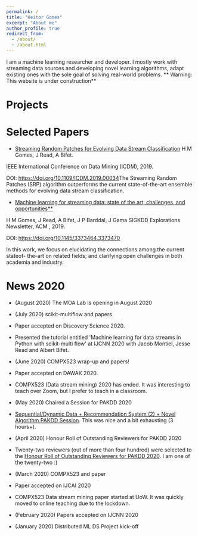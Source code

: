 ```yaml
---
permalink: /
title: "Heitor Gomes"
excerpt: "About me"
author_profile: true
redirect_from: 
  - /about/
  - /about.html
---
```



I am a machine learning researcher and developer. I mostly work with streaming data sources and developing novel learning algorithms, adapt existing ones with the sole goal of solving real-world problems. 
** Warning: This website is under construction** 

Projects
======



Selected Papers
======

* [Streaming Random Patches for Evolving Data Stream Classification](https://www.researchgate.net/publication/338943432_Streaming_Random_Patches_for_Evolving_Data_Stream_Classification)
H M Gomes, J Read, A Bifet.

IEEE International Conference on Data Mining (ICDM), 2019.

DOI: https://doi.org/10.1109/ICDM.2019.00034
​
The Streaming Random Patches (SRP) algorithm outperforms the current state-of-the-art ensemble methods for evolving data stream classification. 

* [Machine learning for streaming data: state of the art, challenges, and opportunities**](https://www.researchgate.net/publication/337581742_Machine_learning_for_streaming_data_state_of_the_art_challenges_and_opportunities)

H M Gomes, J Read, A Bifet, J P Barddal, J Gama
SIGKDD Explorations Newsletter, ACM , 2019.

DOI: https://doi.org/10.1145/3373464.3373470
 
In this work, we focus on elucidating the connections among the current stateof- the-art on related fields; and clarifying open challenges in both academia and industry. 

News 2020
======

* (August 2020) The MOA Lab is opening in August 2020

* (July 2020) scikit-multiflow and papers
 * Paper accepted on Discovery Science 2020. 
 * Presented the tutorial entitled 'Machine learning  for data streams in Python with scikit-multi flow' at IJCNN 2020 with Jacob Montiel, Jesse Read and Albert Bifet. 

* (June 2020) COMPX523 wrap-up and papers!
 * Paper accepted on DAWAK 2020. 
 * COMPX523 (Data stream mining) 2020 has ended. It was interesting to teach over Zoom, but I prefer to teach in a classroom. 

* (May 2020) Chaired a Session for PAKDD 2020
 * [Sequential/Dynamic Data + Recommendation System (2) + Novel Algorithm PAKDD Session](https://www.pakdd2020.org/program.html#s6). This was nice and a bit exhausting (3 hours+). 

* (April 2020) Honour Roll of Outstanding Reviewers for PAKDD 2020
 * Twenty-two reviewers (out of more than four hundred) were selected to the [Honour Roll of Outstanding Reviewers for PAKDD 2020](https://www.pakdd2020.org/programcommittee.html). I am one of the twenty-two :)

* (March 2020) COMPX523 and paper
 * Paper accepted on IJCAI 2020
 * COMPX523 Data stream mining paper started at UoW. It was quickly moved to online teaching due to the lockdown. 

* (February 2020) Papers accepted on IJCNN 2020

* (January 2020) Distributed ML DS Project kick-off
